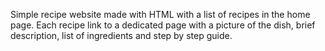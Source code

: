 Simple recipe website made with HTML with a list of recipes in the home page.
Each recipe link to a dedicated page with a picture of the dish, brief description, list of ingredients and step by step guide.  